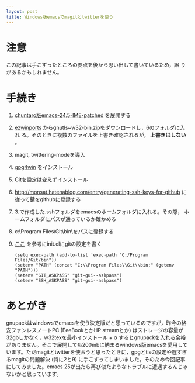 ```yaml
---
layout: post
title: Windows版emacsでmagitとtwitterを使う
---
```


# 注意

この記事は手こずったところの要点を後から思い出して書いているため，誤
りがあるかもしれません。

# 手続き

1.  [chuntaro版emacs-24.5-IME-patched](https://github.com/chuntaro/NTEmacs64/blob/master/emacs-24.5-IME-patched.zip) を展開する
2.  [ezwinports](https://sourceforge.net/projects/ezwinports/) からgnutls~w32-bin.zipをダウンロードし，6のフォルダに入れ
    る。そのときに複数のファイルを上書き確認されるが， **上書きはしない** 。
3.  magit, twittering-modeを導入
4.  [gpg4win](https://www.gpg4win.org/) をインストール
5.  Gitを設定は変えずインストール
6.  [<http://monsat.hatenablog.com/entry/generating-ssh-keys-for-github>](http://monsat.hatenablog.com/entry/generating-ssh-keys-for-github)
         に従って鍵をgithubに登録する
7.  3.で作成した.sshフォルダをemacsのホームフォルダに入れる。その際，
    ホームフォルダにパスが通っているか確かめる
8.  c:\Program Files\Git\bin\\をパスに登録する
9.  [ここ](http://stackoverflow.com/questions/16884377/magit-is-very-slow-when-committing-on-windows) を参考にinit.elにgitの設定を書く
    
        (setq exec-path (add-to-list 'exec-path "C:/Program Files/Git/bin"))
        (setenv "PATH" (concat "C:\\Program Files\\Git\\bin;" (getenv "PATH")))
        (setenv "GIT_ASKPASS" "git-gui--askpass")
        (setenv "SSH_ASKPASS" "git-gui--askpass")

# あとがき

gnupackはwindowsでemacsを使う決定版だと思っているのですが，昨今の格安ファンレスノートPC (EeeBookとかHP streamとか) はストレージの容量が32gbしかなく，w32texを最小インストール + &alpha; するとgnupackを入れる余裕がありません。そこで展開しても200mbに納まるwindows版emacsを愛用しています。ただmagitとtwitterを使おうと思ったときに，gpgとtlsの設定や遅すぎるmagitの問題解決 (特に2と9) に手こずってしまいました。そのため今回記事にしてみました。emacs 25が出たら再び似たようなトラブルに遭遇するんじゃないかと思っています。